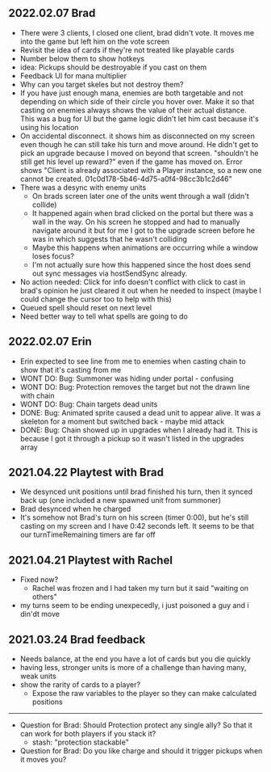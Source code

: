 ## 2022.02.07 Brad
- There were 3 clients, I closed one client, brad didn't vote.  It moves me into the game but left him on the vote screen
- Revisit the idea of cards if they're not treated like playable cards
- Number below them to show hotkeys
- idea: Pickups should be destroyable if you cast on them
- Feedback UI for mana multiplier
- Why can you target skeles but not destroy them?
- If you have just enough mana, enemies are both targetable and not depending on which side of their circle you hover over.  Make it so that casting on enemies always shows the value of their actual distance.  This was a bug for UI but the game logic didn't let him cast because it's using his location
- On accidental disconnect. it shows him as disconnected on my screen even though he can still take his turn and move around.  He didn't get to pick an upgrade because I moved on beyond that screen. "shouldn't he still get his level up reward?" even if the game has moved on.  Error shows "Client is already associated with a Player instance, so a new one cannot be created. 01c0d178-5b46-4d75-a0f4-98cc3b1c2d46"
- There was a desync with enemy units
  - On brads screen later one of the units went through a wall (didn't collide)
  - It happened again when brad clicked on the portal but there was a wall in the way.  On his screen he stopped and had to manually navigate around it but for me I got to the upgrade screen before he was in which suggests that he wasn't colliding
  - Maybe this happens when animations are occurring while a window loses focus?
  - I'm not actually sure how this happened since the host does send out sync messages via hostSendSync already.
- No action needed: Click for info doesn't conflict with click to cast in brad's opinion he just cleared it out when he needed to inspect (maybe I could change the cursor too to help with this)
- Queued spell should reset on next level
- Need better way to tell what spells are going to do
## 2022.02.07 Erin
- Erin expected to see line from me to enemies when casting chain to show that it's casting from me
- WONT DO: Bug: Summoner was hiding under portal - confusing
- WONT DO: Bug: Protection removes the target but not the drawn line with chain
- WONT DO: Bug: Chain targets dead units
- DONE: Bug: Animated sprite caused a dead unit to appear alive.  It was a skeleton for a moment but switched back - maybe mid attack
- DONE: Bug: Chain showed up in upgrades when I already had it.  This is because I got it through a pickup so it wasn't listed in the upgrades array
## 2021.04.22 Playtest with Brad

- We desynced unit positions until brad finished his turn, then it synced back up (one included a new spawned unit from summoner)
- Brad desynced when he charged
- It's somehow not Brad's turn on his screen (timer 0:00), but he's still casting on my screen and I have 0:42 seconds left. It seems to be that our turnTimeRemaining timers are far off

## 2021.04.21 Playtest with Rachel

- Fixed now?
  - Rachel was frozen and I had taken my turn but it said "waiting on others"
- my turns seem to be ending unexpecedly, i just poisoned a guy and i din'dt move

## 2021.03.24 Brad feedback
  - Needs balance, at the end you have a lot of cards but you die quickly
  - having less, stronger units is more of a challenge than having many, weak units
  - show the rarity of cards to a player?
    - Expose the raw variables to the player so they can make calculated positions
---


- Question for Brad: Should Protection protect any single ally? So that it can work for both players if you stack it?
  - stash: "protection stackable"
- Question for Brad: Do you like charge and should it trigger pickups when it moves you?